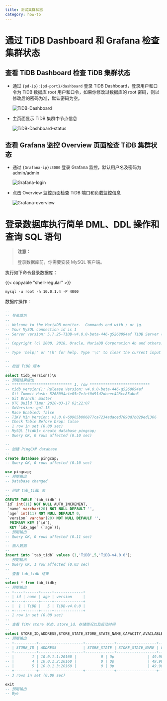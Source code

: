 ```yaml
---
title: 测试集群状态
category: how-to
---
```


# 通过 TiDB Dashboard 和 Grafana 检查集群状态

## 查看 TiDB Dashboard 检查 TiDB 集群状态

- 通过 `{pd-ip}:{pd-port}/dashboard` 登录 TiDB Dashboard，登录用户和口令为 TiDB 数据库 root 用户和口令，如果你修改过数据库的 root 密码，则以修改后的密码为准，默认密码为空。

    ![TiDB-Dashboard](/media/tiup/tidb-dashboard.png)

- 主页面显示 TiDB 集群中节点信息

    ![TiDB-Dashboard-status](/media/tiup/tidb-dashboard-status.png)

## 查看 Grafana 监控 Overview 页面检查 TiDB 集群状态

- 通过 `{Grafana-ip}:3000` 登录 Grafana 监控，默认用户名及密码为 admin/admin

    ![Grafana-login](/media/tiup/grafana-login.png)

- 点击 Overview 监控页面检查 TiDB 端口和负载监控信息

    ![Grafana-overview](/media/tiup/grafana-overview.png)

# 登录数据库执行简单 DML、DDL 操作和查询 SQL 语句

> **注意：**
>
> 登录数据库前，你需要安装 MySQL 客户端。

执行如下命令登录数据库：

{{< copyable "shell-regular" >}}

```shell
mysql -u root -h 10.0.1.4 -P 4000
```

数据库操作：

```sql
--
-- 登录成功
--
-- Welcome to the MariaDB monitor.  Commands end with ; or \g.
-- Your MySQL connection id is 1
-- Server version: 5.7.25-TiDB-v4.0.0-beta-446-g5268094af TiDB Server (Apache License 2.0), MySQL 5.7 compatible
-- 
-- Copyright (c) 2000, 2018, Oracle, MariaDB Corporation Ab and others.
-- 
-- Type 'help;' or '\h' for help. Type '\c' to clear the current input statement.

--
-- 检查 TiDB 版本
--
select tidb_version()\G
-- 预期结果输出
-- *************************** 1. row ***************************
-- tidb_version(): Release Version: v4.0.0-beta-446-g5268094af
-- Git Commit Hash: 5268094afe05c7efef0d91d2deeec428cc85abe6
-- Git Branch: master
-- UTC Build Time: 2020-03-17 02:22:07
-- GoVersion: go1.13
-- Race Enabled: false
-- TiKV Min Version: v3.0.0-60965b006877ca7234adaced7890d7b029ed1306
-- Check Table Before Drop: false
-- 1 row in set (0.00 sec)
-- MySQL [tidb]> create database pingcap;
-- Query OK, 0 rows affected (0.10 sec)

--
-- 创建 PingCAP database
--
create database pingcap;
-- Query OK, 0 rows affected (0.10 sec)

use pingcap;
-- 预期输出
-- Database changed
--
-- 创建 tab_tidb 表
--
CREATE TABLE `tab_tidb` (
`id` int(11) NOT NULL AUTO_INCREMENT,
 `name` varchar(20) NOT NULL DEFAULT '',
 `age` int(11) NOT NULL DEFAULT 0,
 `version` varchar(20) NOT NULL DEFAULT '',
  PRIMARY KEY (`id`),
  KEY `idx_age` (`age`));
-- 预期输出
-- Query OK, 0 rows affected (0.11 sec)
--
-- 插入数据
--
insert into `tab_tidb` values (1,'TiDB',5,'TiDB-v4.0.0');
-- 预期输出
-- Query OK, 1 row affected (0.03 sec)
--
-- 查看 tab_tidb 结果
--
select * from tab_tidb;
-- 预期输出
-- +----+------+-----+-------------+
-- | id | name | age | version     |
-- +----+------+-----+-------------+
-- |  1 | TiDB |   5 | TiDB-v4.0.0 |
-- +----+------+-----+-------------+
-- 1 row in set (0.00 sec)
--
-- 查看 TiKV store 状态、store_id、存储情况以及启动时间
--
select STORE_ID,ADDRESS,STORE_STATE,STORE_STATE_NAME,CAPACITY,AVAILABLE,UPTIME from INFORMATION_SCHEMA.TIKV_STORE_STATUS;
-- 预期输出
-- +----------+--------------------+-------------+------------------+----------+-----------+--------------------+
-- | STORE_ID | ADDRESS            | STORE_STATE | STORE_STATE_NAME | CAPACITY | AVAILABLE | UPTIME             |
-- +----------+--------------------+-------------+------------------+----------+-----------+--------------------+
-- |        1 | 10.0.1.1:20160 |           0 | Up               | 49.98GiB | 46.3GiB   | 5h21m52.474864026s |
-- |        4 | 10.0.1.2:20160 |           0 | Up               | 49.98GiB | 46.32GiB  | 5h21m52.522669177s |
-- |        5 | 10.0.1.3:20160 |           0 | Up               | 49.98GiB | 45.44GiB  | 5h21m52.713660541s |
-- +----------+--------------------+-------------+------------------+----------+-----------+--------------------+
-- 3 rows in set (0.00 sec)

exit
-- 预期输出
-- Bye
```
